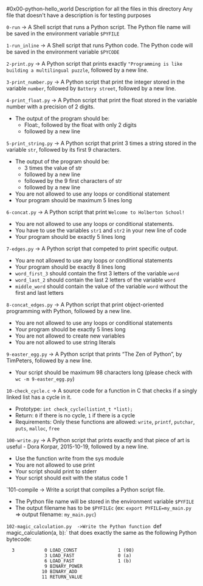 
#0x00-python-hello_world Description for all the files in this directory Any file that doesn't have a description is for testing purposes

`0-run`  -> A Shell script that runs a Python script. The Python file name will be saved in the environment variable  `$PYFILE`

`1-run_inline`  -> A Shell script that runs Python code. The Python code will be saved in the environment variable  `$PYCODE`

`2-print.py`  -> A Python script that prints exactly  `"Programming is like building a multilingual puzzle`, followed by a new line.

`3-print_number.py`  -> A Python script that print the integer stored in the variable  `number`, followed by  `Battery street`, followed by a new line.

`4-print_float.py`  -> A Python script that print the float stored in the variable number with a precision of 2 digits.

-   The output of the program should be:
    -   Float:, followed by the float with only 2 digits
    -   followed by a new line

`5-print_string.py`  -> A Python script that print 3 times a string stored in the variable  `str`, followed by its first 9 characters.

-   The output of the program should be:
    -   3 times the value of str
    -   followed by a new line
    -   followed by the 9 first characters of str
    -   followed by a new line
-   You are not allowed to use any loops or conditional statement
-   Your program should be maximum 5 lines long

`6-concat.py`  -> A Python script that print  `Welcome to Holberton School!`

-   You are not allowed to use any loops or conditional statements.
-   You have to use the variables  `str1`  and  `str2`  in your new line of code
-   Your program should be exactly 5 lines long

`7-edges.py`  -> A Python script that competed to print specific output.

-   You are not allowed to use any loops or conditional statements
-   Your program should be exactly 8 lines long
-   `word_first_3`  should contain the first 3 letters of the variable  `word`
-   `word_last_2`  should contain the last 2 letters of the variable  `word`
-   `middle_word`  should contain the value of the variable  `word`  without the first and last letters

`8-concat_edges.py`  -> A Python script that print object-oriented programming with Python, followed by a new line.

-   You are not allowed to use any loops or conditional statements
-   Your program should be exactly 5 lines long
-   You are not allowed to create new variables
-   You are not allowed to use string literals

`9-easter_egg.py`  -> A Python script that prints “The Zen of Python”, by TimPeters, followed by a new line.

-   Your script should be maximum 98 characters long (please check with  `wc -m 9-easter_egg.py`)

`10-check_cycle.c`  -> A source code for a function in C that checks if a singly linked list has a cycle in it.

-   Prototype:  `int check_cycle(listint_t *list);`
-   Return:  `0`  if there is no cycle,  `1`  if there is a cycle
-   Requirements: Only these functions are allowed:  `write`,  `printf`,  `putchar`,  `puts`,  `malloc`,  `free`

`100-write.py`  -> A Python script that prints exactly and that piece of art is useful - Dora Korpar, 2015-10-19, followed by a new line.

-   Use the function write from the sys module
-   You are not allowed to use print
-   Your script should print to stderr
-   Your script should exit with the status code 1


`101-compile  -> Write a script that compiles a Python script file.

- The Python file name will be stored in the environment variable  `$PYFILE`
- The output filename has to be  `$PYFILEc`  (ex:  `export PYFILE=my_main.py`  => output filename:  `my_main.pyc`)


`102-magic_calculation.py  ->Write the Python function `def magic_calculation(a, b):` that does exactly the same as the following Python bytecode:
```
  3           0 LOAD_CONST               1 (98)
              3 LOAD_FAST                0 (a)
              6 LOAD_FAST                1 (b)
              9 BINARY_POWER
             10 BINARY_ADD
             11 RETURN_VALUE
```
